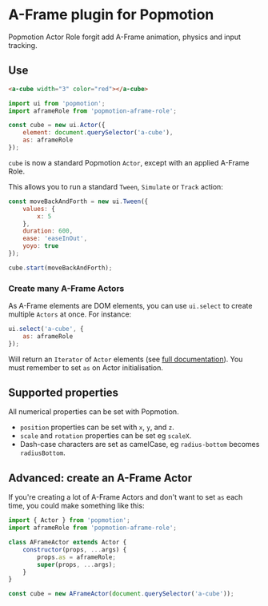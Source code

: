 # A-Frame plugin for Popmotion

Popmotion Actor Role forgit add A-Frame animation, physics and input tracking.

## Use

```html
<a-cube width="3" color="red"></a-cube>
```

```javascript
import ui from 'popmotion';
import aframeRole from 'popmotion-aframe-role';

const cube = new ui.Actor({
    element: document.querySelector('a-cube'),
    as: aframeRole
});
```

`cube` is now a standard Popmotion `Actor`, except with an applied A-Frame Role.

This allows you to run a standard `Tween`, `Simulate` or `Track` action:

```javascript
const moveBackAndForth = new ui.Tween({
    values: {
        x: 5
    },
    duration: 600,
    ease: 'easeInOut',
    yoyo: true
});

cube.start(moveBackAndForth);
```

### Create many A-Frame Actors

As A-Frame elements are DOM elements, you can use `ui.select` to create multiple `Actors` at once. For instance:

```javascript
ui.select('a-cube', {
    as: aframeRole
});
```

Will return an `Iterator` of `Actor` elements (see [full documentation](http://popmotion.io/api/popmotion/select)). You must remember to set `as` on Actor initialisation.

## Supported properties

All numerical properties can be set with Popmotion.

- `position` properties can be set with `x`, `y`, and `z`.
- `scale` and `rotation` properties can be set eg `scaleX`.
- Dash-case characters are set as camelCase, eg `radius-bottom` becomes `radiusBottom`.

## Advanced: create an A-Frame Actor

If you're creating a lot of A-Frame Actors and don't want to set `as` each time, you could make something like this:

```javascript
import { Actor } from 'popmotion';
import aframeRole from 'popmotion-aframe-role';

class AFrameActor extends Actor {
    constructor(props, ...args) {
        props.as = aframeRole;
        super(props, ...args);
    }
}

const cube = new AFrameActor(document.querySelector('a-cube'));
```
